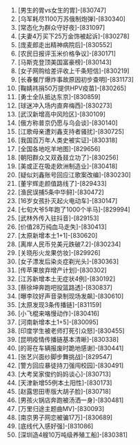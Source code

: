 
1. [男生的胃vs女生的胃]-[830747]
1. [乌军耗尽1100万苏俄制炮弹]-[830340]
1. [常态化为群众守好夜]-[831097]
1. [夫妻4万买下25万金饰被起诉]-[830278]
1. [庞麦郎走出精神病院后]-[830552]
1. [农民日报评玉米价格争议]-[830171]
1. [马斯克登顶美国富豪榜]-[830143]
1. [女子网购给差评收上千条短信]-[830219]
1. [长春餐厅爆炸事故原因初步查明]-[831173]
1. [鞠婧祎捐50万提供HPV疫苗]-[830265]
1. [勇士全队抵达东京]-[830859]
1. [球迷冲入场内直奔梅西]-[830273]
1. [武汉新增高中风险区]-[830109]
1. [俄方称普京仍愿与乌会谈]-[830140]
1. [江歌母亲遭刘鑫支持者骚扰]-[830725]
1. [我国百万年人类史被实证]-[830318]
1. [全国各地吃羊地图]-[829656]
1. [朝阳群众又双叒叕立功了]-[830256]
1. [美或正在吸走欧洲制造业]-[830418]
1. [疑似刘鑫账号回应江歌案改编]-[830230]
1. [董宇辉走颜值路线了]-[829433]
1. [渔民误捕5条中华鲟]-[830472]
1. [16岁女孩扑灭起火电动车]-[830147]
1. [七旬大爷5年跑了1000个半马]-[829994]
1. [武林外传入驻抖音]-[829153]
1. [价值28万纯血马走失]-[830413]
1. [太原新增本土1+1]-[830620]
1. [离岸人民币兑美元跌破7.2]-[830234]
1. [关晓彤火龙果仿妆]-[829926]
1. [女子漂发后染炎症剃光头]-[830363]
1. [传苹果放弃增产计划]-[830302]
1. [江苏新增本土无症状4例]-[830192]
1. [蔡徐坤奔跑吧投篮路透]-[830837]
1. [曝李玟好声音录制现场发飙]-[830610]
1. [太原发现3条传播链]-[831159]
1. [小飞棍来咯慢动作]-[830416]
1. [河南新增本土1+5]-[830095]
1. [印度学生被老师打死引众怒]-[830455]
1. [昆明疫情传播链基本清晰]-[830338]
1. [的哥在车辆报废时跪地感谢]-[830441]
1. [张艺兴面纱脚步舞挑战]-[829547]
1. [警方回应暴徒持刀强闯校园]-[830491]
1. [大考吴家俊约妈妈谈心]-[830713]
1. [天津新增55例本土阳性]-[830173]
1. [赵露思田枣版大胡子脸]-[830718]
1. [男孩火锅店奔跑被汤洒一身]-[830481]
1. [万里归途主题曲MV]-[830093]
1. [南京男子网恋被骗17万]-[830689]
1. [底线代入感好强]-[831086]
1. [深圳造4艘10万吨级养殖工船]-[830381]